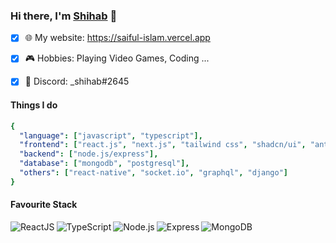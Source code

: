### Hi there, I'm [Shihab](https://saiful-islam.vercel.app) 👋

- [x] 🌐 My website: https://saiful-islam.vercel.app
- [x] 🎮 Hobbies: Playing Video Games, Coding ...
- [x] 💬 Discord: _shihab#2645


#### Things I do
```yaml
{
  "language": ["javascript", "typescript"],
  "frontend": ["react.js", "next.js", "tailwind css", "shadcn/ui", "antd"],
  "backend": ["node.js/express"],
  "database": ["mongodb", "postgresql"],
  "others": ["react-native", "socket.io", "graphql", "django"]
}

```
#### Favourite Stack
<img align="left" alt="ReactJS" src="https://img.shields.io/badge/React-20232A?style=for-the-badge&logo=react&logoColor=61DAFB" />
<img align="left" alt="TypeScript" src="https://img.shields.io/badge/TypeScript-3178c6?style=for-the-badge&logo=typescript&logoColor=white" />
<img align="left" alt="Node.js" src="https://img.shields.io/badge/Node.js-43853D?style=for-the-badge&logo=node.js&logoColor=white" />
<img align="left" alt="Express" src="https://img.shields.io/badge/Express.js-404D59?style=for-the-badge" />
<img align="left" alt="MongoDB" src="https://img.shields.io/badge/MongoDB-4EA94B?style=for-the-badge&logo=mongodb&logoColor=white" />
<br/>
